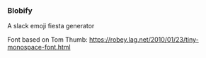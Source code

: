 ### Blobify

A slack emoji fiesta generator

Font based on Tom Thumb: https://robey.lag.net/2010/01/23/tiny-monospace-font.html
